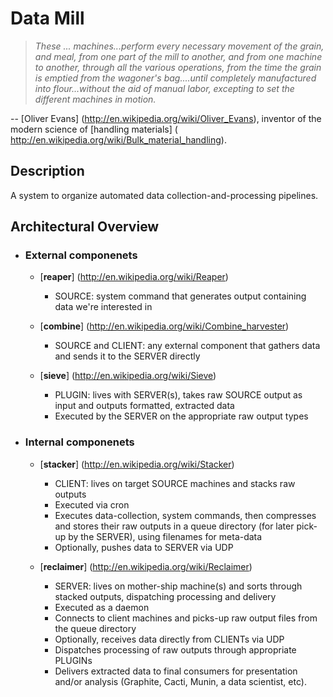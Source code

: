 Data Mill
=========

> _These ... machines...perform every necessary movement of the grain, and
> meal, from one part of the mill to another, and from one machine to another,
> through all the various operations, from the time the grain is emptied from
> the wagoner's bag....until completely manufactured into flour...without the
> aid of manual labor, excepting to set the different machines in motion._

-- [Oliver Evans] (http://en.wikipedia.org/wiki/Oliver_Evans),
inventor of the modern science of [handling materials] (
http://en.wikipedia.org/wiki/Bulk_material_handling).


Description
-----------

A system to organize automated data collection-and-processing pipelines.


Architectural Overview
----------------------

* ### External componenets ###
    * [__reaper__] (http://en.wikipedia.org/wiki/Reaper)
        - SOURCE: system command that generates output containing data we're
          interested in

    * [__combine__] (http://en.wikipedia.org/wiki/Combine_harvester)
        - SOURCE and CLIENT: any external component that gathers data and sends
          it to the SERVER directly

    * [__sieve__] (http://en.wikipedia.org/wiki/Sieve)
        - PLUGIN: lives with SERVER(s), takes raw SOURCE output as input
          and outputs formatted, extracted data
        - Executed by the SERVER on the appropriate raw output types

* ### Internal componenets ###
    * [__stacker__] (http://en.wikipedia.org/wiki/Stacker)
        - CLIENT: lives on target SOURCE machines and stacks raw outputs
        - Executed via cron
        - Executes data-collection, system commands, then compresses and stores
          their raw outputs in a queue directory (for later pick-up by the
          SERVER), using filenames for meta-data
        - Optionally, pushes data to SERVER via UDP

    * [__reclaimer__] (http://en.wikipedia.org/wiki/Reclaimer)
        - SERVER: lives on mother-ship machine(s) and sorts through stacked
          outputs, dispatching processing and delivery
        - Executed as a daemon
        - Connects to client machines and picks-up raw output files from the
          queue directory
        - Optionally, receives data directly from CLIENTs via UDP
        - Dispatches processing of raw outputs through appropriate PLUGINs
        - Delivers extracted data to final consumers for presentation and/or
          analysis (Graphite, Cacti, Munin, a data scientist, etc).
